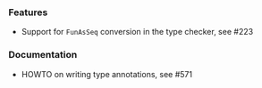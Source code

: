 <!-- NOTE:
     Release notes for unreleased changes go here, following this format:

        ### Features

         * Change description, see #123

        ### Bug fixes

         * Some bug fix, see #124

     DO NOT LEAVE A BLANK LINE BELOW THIS PREAMBLE -->

### Features

* Support for `FunAsSeq` conversion in the type checker, see #223

### Documentation

* HOWTO on writing type annotations, see #571
